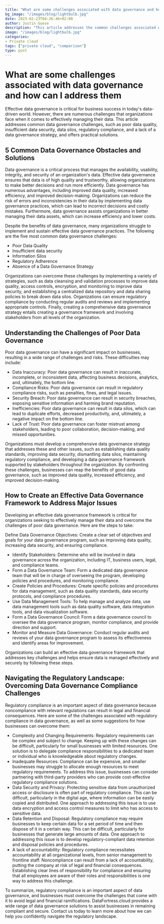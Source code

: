 ```yaml
---
title: "What are some challenges associated with data governance and how can I address them"
bg_image: "/images/blog/lightbulb.jpg"
date: 2023-02-23T04:26:46+02:00
author: Justin Guese
description: "This article addresses the common challenges associated with data governance, such as poor data quality, inadequate data security, data silos, regulatory compliance, and lack of a data governance strategy, and provides practical tips on how to address them."
image: "/images/blog/lightbulb.jpg"
categories:
- Private cloud
tags: ["private cloud", "comparison"]
type: post
---
```


# What are some challenges associated with data governance and how can I address them

Effective data governance is critical for business success in today's data-driven world. However, there are numerous challenges that organizations face when it comes to effectively managing their data. This article addresses common data governance challenges, such as poor data quality, insufficient data security, data silos, regulatory compliance, and a lack of a data governance strategy, and offers practical solutions.

## 5 Common Data Governance Obstacles and Solutions

Data governance is a critical process that manages the availability, usability, integrity, and security of an organization's data. Effective data governance ensures that data is of high quality and trustworthy, allowing organizations to make better decisions and run more efficiently.
Data governance has numerous advantages, including improved data quality, increased efficiency, and improved decision-making. Organizations can reduce the risk of errors and inconsistencies in their data by implementing data governance practices, which can lead to incorrect decisions and costly mistakes. Furthermore, data governance assists organizations in better managing their data assets, which can increase efficiency and lower costs.

Despite the benefits of data governance, many organizations struggle to implement and sustain effective data governance practices. The following are the five most common data governance challenges:

- Poor Data Quality
- Insufficient data security
- Information Silos
- Regulatory Adherence
- Absence of a Data Governance Strategy

Organizations can overcome these challenges by implementing a variety of strategies, such as data cleansing and validation processes to improve data quality, access controls, encryption, and monitoring to improve data security, and establishing a centralized data repository and data sharing policies to break down data silos. Organizations can ensure regulatory compliance by conducting regular audits and reviews and implementing appropriate controls. Finally, creating a comprehensive data governance strategy entails creating a governance framework and involving stakeholders from all levels of the organization.

## Understanding the Challenges of Poor Data Governance

Poor data governance can have a significant impact on businesses, resulting in a wide range of challenges and risks. These difficulties may include:

- Data Inaccuracy: Poor data governance can result in inaccurate, incomplete, or inconsistent data, affecting business decisions, analytics, and, ultimately, the bottom line.
- Compliance Risks: Poor data governance can result in regulatory compliance risks, such as penalties, fines, and legal issues.
- Security Breach: Poor data governance can result in security breaches, exposing sensitive information and harming brand reputation.
- Inefficiencies: Poor data governance can result in data silos, which can lead to duplicate efforts, decreased productivity, and, ultimately, a negative impact on the bottom line.
- Lack of Trust: Poor data governance can foster mistrust among stakeholders, leading to poor collaboration, decision-making, and missed opportunities.

Organizations must develop a comprehensive data governance strategy that addresses these and other issues, such as establishing data quality standards, improving data security, dismantling data silos, maintaining regulatory compliance, and developing a data governance framework supported by stakeholders throughout the organization. By confronting these challenges, businesses can reap the benefits of good data governance, such as improved data quality, increased efficiency, and improved decision-making.

## How to Create an Effective Data Governance Framework to Address Major Issues

Developing an effective data governance framework is critical for organizations seeking to effectively manage their data and overcome the challenges of poor data governance. Here are the steps to take:

Define Data Governance Objectives: Create a clear set of objectives and goals for your data governance program, such as improving data quality, increasing data security, and ensuring compliance.

- Identify Stakeholders: Determine who will be involved in data governance across the organization, including IT, business users, legal, and compliance teams.
- Form a Data Governance Team: Form a dedicated data governance team that will be in charge of overseeing the program, developing policies and procedures, and monitoring compliance.
- Create Policies and Procedures: Create specific policies and procedures for data management, such as data quality standards, data security protocols, and compliance procedures.
- Use Data Management Tools: To help manage and analyze data, use data management tools such as data quality software, data integration tools, and data visualization software.
- Form a Data Governance Council: Form a data governance council to oversee the data governance program, monitor compliance, and provide direction and support.
- Monitor and Measure Data Governance: Conduct regular audits and reviews of your data governance program to assess its effectiveness and identify areas for improvement.

Organizations can build an effective data governance framework that addresses key challenges and helps ensure data is managed effectively and securely by following these steps.

## Navigating the Regulatory Landscape: Overcoming Data Governance Compliance Challenges

Regulatory compliance is an important aspect of data governance because noncompliance with relevant regulations can result in legal and financial consequences. Here are some of the challenges associated with regulatory compliance in data governance, as well as some suggestions for how businesses can overcome them:

- Complexity and Changing Requirements: Regulatory requirements can be complex and subject to change. Keeping up with these changes can be difficult, particularly for small businesses with limited resources. One solution is to delegate compliance responsibilities to a dedicated team or individual who is knowledgeable about regulatory changes.
- Inadequate Resources: Compliance can be expensive, and smaller businesses may struggle to allocate enough resources to meet regulatory requirements. To address this issue, businesses can consider partnering with third-party providers who can provide cost-effective regulatory compliance solutions.
- Data Security and Privacy: Protecting sensitive data from unauthorized access or disclosure is often part of regulatory compliance. This can be difficult, particularly in the digital age, where information can be easily copied and distributed. One approach to addressing this issue is to use data encryption and access control measures to limit who has access to sensitive data.
- Data Retention and Disposal: Regulatory compliance may require businesses to keep certain data for a set period of time and then dispose of it in a certain way. This can be difficult, particularly for businesses that generate large amounts of data. One approach to addressing this issue is to develop regulatory-compliant data retention and disposal policies and procedures.
- A lack of accountability: Regulatory compliance necessitates accountability at all organizational levels, from senior management to frontline staff. Noncompliance can result from a lack of accountability, putting the company at risk of legal and financial consequences. Establishing clear lines of responsibility for compliance and ensuring that all employees are aware of their roles and responsibilities is one way to address this challenge.

To summarize, regulatory compliance is an important aspect of data governance, and businesses must overcome the challenges that come with it to avoid legal and financial ramifications. DataFortress.cloud provides a wide range of data governance solutions to assist businesses in remaining compliant and secure. Contact us today to learn more about how we can help you confidently navigate the regulatory landscape.
